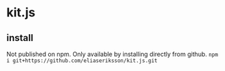 # kit.js
## install
Not published on npm. Only available by installing directly from github.
`npm i git+https://github.com/eliaseriksson/kit.js.git`
